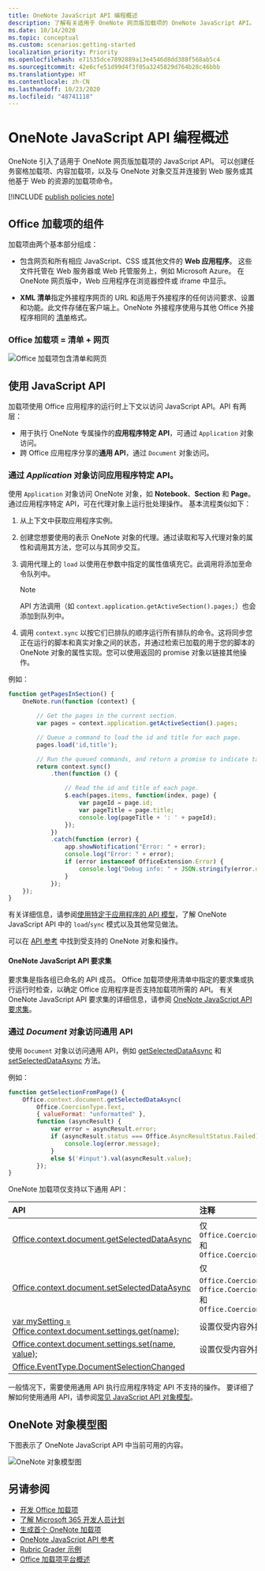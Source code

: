 ```yaml
---
title: OneNote JavaScript API 编程概述
description: 了解有关适用于 OneNote 网页版加载项的 OneNote JavaScript API。
ms.date: 10/14/2020
ms.topic: conceptual
ms.custom: scenarios:getting-started
localization_priority: Priority
ms.openlocfilehash: e71535dce7892889a13e4546d8dd388f568ab5c4
ms.sourcegitcommit: 42e6cfe51d99d4f3f05a3245829d764b28c46bbb
ms.translationtype: HT
ms.contentlocale: zh-CN
ms.lasthandoff: 10/23/2020
ms.locfileid: "48741118"
---
```

# <a name="onenote-javascript-api-programming-overview"></a>OneNote JavaScript API 编程概述

OneNote 引入了适用于 OneNote 网页版加载项的 JavaScript API。 可以创建任务窗格加载项、内容加载项，以及与 OneNote 对象交互并连接到 Web 服务或其他基于 Web 的资源的加载项命令。

[!INCLUDE [publish policies note](../includes/note-publish-policies.md)]

## <a name="components-of-an-office-add-in"></a>Office 加载项的组件

加载项由两个基本部分组成：

- 包含网页和所有相应 JavaScript、CSS 或其他文件的 **Web 应用程序**。 这些文件托管在 Web 服务器或 Web 托管服务上，例如 Microsoft Azure。 在 OneNote 网页版中，Web 应用程序在浏览器控件或 iframe 中显示。

- **XML 清单**指定外接程序网页的 URL 和适用于外接程序的任何访问要求、设置和功能。此文件存储在客户端上。OneNote 外接程序使用与其他 Office 外接程序相同的 [清单](../develop/add-in-manifests.md)格式。

### <a name="office-add-in--manifest--webpage"></a>Office 加载项 = 清单 + 网页

![Office 加载项包含清单和网页](../images/onenote-add-in.png)

## <a name="using-the-javascript-api"></a>使用 JavaScript API

加载项使用 Office 应用程序的运行时上下文以访问 JavaScript API。API 有两层：

- 用于执行 OneNote 专属操作的**应用程序特定 API**，可通过 `Application` 对象访问。
- 跨 Office 应用程序分享的**通用 API**，通过 `Document` 对象访问。

### <a name="accessing-the-application-specific-api-through-the-application-object"></a>通过 *Application* 对象访问应用程序特定 API。

使用 `Application` 对象访问 OneNote 对象，如 **Notebook**、**Section** 和 **Page**。 通过应用程序特定 API，可在代理对象上运行批处理操作。 基本流程类似如下：

1. 从上下文中获取应用程序实例。

2. 创建您想要使用的表示 OneNote 对象的代理。通过读取和写入代理对象的属性和调用其方法，您可以与其同步交互。

3. 调用代理上的 `load` 以使用在参数中指定的属性值填充它。此调用将添加至命令队列中。

   > [!NOTE]
   > API 方法调用（如 `context.application.getActiveSection().pages;`）也会添加到队列中。

4. 调用 `context.sync` 以按它们已排队的顺序运行所有排队的命令。这将同步您正在运行的脚本和真实对象之间的状态，并通过检索已加载的用于您的脚本的 OneNote 对象的属性实现。您可以使用返回的 promise 对象以链接其他操作。

例如：

```js
function getPagesInSection() {
    OneNote.run(function (context) {

        // Get the pages in the current section.
        var pages = context.application.getActiveSection().pages;

        // Queue a command to load the id and title for each page.
        pages.load('id,title');

        // Run the queued commands, and return a promise to indicate task completion.
        return context.sync()
            .then(function () {

                // Read the id and title of each page.
                $.each(pages.items, function(index, page) {
                    var pageId = page.id;
                    var pageTitle = page.title;
                    console.log(pageTitle + ': ' + pageId);
                });
            })
            .catch(function (error) {
                app.showNotification("Error: " + error);
                console.log("Error: " + error);
                if (error instanceof OfficeExtension.Error) {
                    console.log("Debug info: " + JSON.stringify(error.debugInfo));
                }
            });
    });
}
```

有关详细信息，请参阅[使用特定于应用程序的 API 模型](../develop/application-specific-api-model.md)，了解 OneNote JavaScript API 中的 `load`/`sync` 模式以及其他常见做法。

可以在 [API 参考](../reference/overview/onenote-add-ins-javascript-reference.md) 中找到受支持的 OneNote 对象和操作。

#### <a name="onenote-javascript-api-requirement-sets"></a>OneNote JavaScript API 要求集

要求集是指各组已命名的 API 成员。 Office 加载项使用清单中指定的要求集或执行运行时检查，以确定 Office 应用程序是否支持加载项所需的 API。 有关 OneNote JavaScript API 要求集的详细信息，请参阅 [OneNote JavaScript API 要求集](../reference/requirement-sets/onenote-api-requirement-sets.md)。

### <a name="accessing-the-common-api-through-the-document-object"></a>通过 *Document* 对象访问通用 API

使用 `Document` 对象以访问通用 API，例如 [getSelectedDataAsync](/javascript/api/office/office.document#getselecteddataasync-coerciontype--options--callback-) 和 [setSelectedDataAsync](/javascript/api/office/office.document#setselecteddataasync-data--options--callback-) 方法。

例如：  

```js
function getSelectionFromPage() {
    Office.context.document.getSelectedDataAsync(
        Office.CoercionType.Text,
        { valueFormat: "unformatted" },
        function (asyncResult) {
            var error = asyncResult.error;
            if (asyncResult.status === Office.AsyncResultStatus.Failed) {
                console.log(error.message);
            }
            else $('#input').val(asyncResult.value);
        });
}
```

OneNote 加载项仅支持以下通用 API：

| API | 注释 |
|:------|:------|
| [Office.context.document.getSelectedDataAsync](/javascript/api/office/office.document#getselecteddataasync-coerciontype--options--callback-) | 仅 `Office.CoercionType.Text` 和 `Office.CoercionType.Matrix` |
| [Office.context.document.setSelectedDataAsync](/javascript/api/office/office.document#setselecteddataasync-data--options--callback-) | 仅 `Office.CoercionType.Text`、`Office.CoercionType.Image` 和 `Office.CoercionType.Html` | 
| [var mySetting = Office.context.document.settings.get(name);](/javascript/api/office/office.settings#get-name-) | 设置仅受内容外接程序支持 | 
| [Office.context.document.settings.set(name, value);](/javascript/api/office/office.settings#set-name--value-) | 设置仅受内容外接程序支持 | 
| [Office.EventType.DocumentSelectionChanged](/javascript/api/office/office.documentselectionchangedeventargs) ||

一般情况下，需要使用通用 API 执行应用程序特定 API 不支持的操作。 要详细了解如何使用通用 API，请参阅[常见 JavaScript API 对象模型](../develop/office-javascript-api-object-model.md)。

<a name="om-diagram"></a>
## <a name="onenote-object-model-diagram"></a>OneNote 对象模型图 
下图表示了 OneNote JavaScript API 中当前可用的内容。

  ![OneNote 对象模型图](../images/onenote-om.png)

## <a name="see-also"></a>另请参阅

- [开发 Office 加载项](../develop/develop-overview.md)
- [了解 Microsoft 365 开发人员计划](https://developer.microsoft.com/microsoft-365/dev-program)
- [生成首个 OneNote 加载项](../quickstarts/onenote-quickstart.md)
- [OneNote JavaScript API 参考](../reference/overview/onenote-add-ins-javascript-reference.md)
- [Rubric Grader 示例](https://github.com/OfficeDev/OneNote-Add-in-Rubric-Grader)
- [Office 加载项平台概述](../overview/office-add-ins.md)
